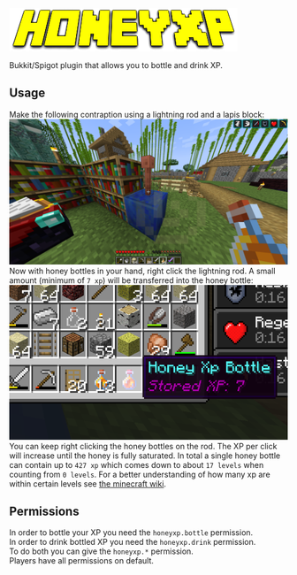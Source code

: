 ![# HoneyXp](https://github.com/7kasper/HoneyXp/raw/main/Logo.png)  

Bukkit/Spigot plugin that allows you to bottle and drink XP.

## Usage
Make the following contraption using a lightning rod and a lapis block:  
![Lightningrod on lapis](https://github.com/7kasper/HoneyXp/raw/main/Usage.png)  
Now with honey bottles in your hand, right click the lightning rod.
A small amount (minimum of `7 xp`) will be transferred into the honey bottle:  
![Inventory](https://github.com/7kasper/HoneyXp/raw/main/Inventory.png)  
You can keep right clicking the honey bottles on the rod. The XP per click will increase until the honey is fully saturated.
In total a single honey bottle can contain up to `427 xp` which comes down to about `17 levels` when counting from `0 levels`.
For a better understanding of how many xp are within certain levels see [the minecraft wiki](https://minecraft.fandom.com/wiki/Experience#:~:text=1%20experience%20point.-,Leveling,-up).

## Permissions
In order to bottle your XP you need the `honeyxp.bottle` permission.  
In order to drink bottled XP you need the `honeyxp.drink` permission.  
To do both you can give the `honeyxp.*` permission.  
Players have all permissions on default.
